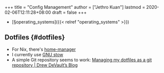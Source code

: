 +++
title = "Config Management"
author = ["Jethro Kuan"]
lastmod = 2020-02-06T12:11:28+08:00
draft = false
+++

-   [§operating\_systems]({{< relref "operating_systems" >}})


## Dotfiles {#dotfiles}

-   For Nix, there's [home-manager](https://github.com/rycee/home-manager)
-   I currently use [GNU stow](https://www.gnu.org/software/stow/)
-   A simple Git repository seems to work: [Managing my dotfiles as a git repository | Drew DeVault’s Blog](https://drewdevault.com/2019/12/30/dotfiles.html)
